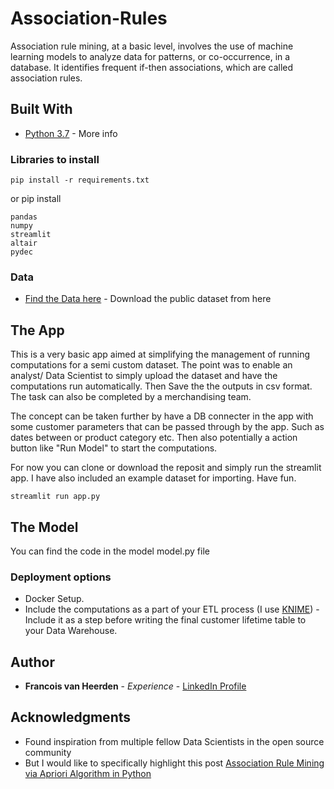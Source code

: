 # Association-Rules
 Association rule mining, at a basic level, involves the use of machine learning models to analyze data for patterns, or co-occurrence, in a database. It identifies frequent if-then associations, which are called association rules.

## Built With

* [Python 3.7](https://www.python.org/downloads/release/python-370/) - More info

### Libraries to install 

```
pip install -r requirements.txt
```

or pip install 
```
pandas
numpy
streamlit
altair
pydec
```

### Data

* [Find the Data here]() - Download the public dataset from here

## The App
This is a very basic app aimed at simplifying the management of running computations for a semi custom dataset. The point was to enable an analyst/ Data Scientist to simply upload the dataset and have the computations run automatically. Then Save the the outputs in csv format. The task can also be completed by a merchandising team. 

The concept can be taken further by have a DB connecter in the app with some customer parameters that can be passed through by the app. Such as dates between or product category etc. Then also potentially a action button like "Run Model" to start the computations. 

For now you can clone or download the reposit and simply run the streamlit app. I have also included an example dataset for importing. Have fun. 

```
streamlit run app.py
```

## The Model

You can find the code in the model model.py file 

### Deployment options

* Docker Setup. 
* Include the computations as a part of your ETL process (I use [KNIME](https://www.knime.com/)) - Include it as a step before writing the final customer lifetime table to your Data Warehouse.

## Author

* **Francois van Heerden** - *Experience* - [LinkedIn Profile](https://www.linkedin.com/in/francois-van-heerden-9589825a/)

## Acknowledgments

* Found inspiration from multiple fellow Data Scientists in the open source community
* But I would like to specifically highlight this post [Association Rule Mining via Apriori Algorithm in Python](https://stackabuse.com/association-rule-mining-via-apriori-algorithm-in-python/) 

